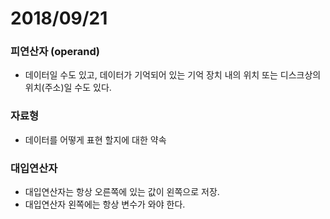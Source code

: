 # 2018/09/21
### 피연산자 (operand)
* 데이터일 수도 있고, 데이터가 기억되어 있는 기억 장치 내의 위치 또는 디스크상의 위치(주소)일 수도 있다.

### 자료형
* 데이터를 어떻게 표현 할지에 대한 약속

### 대입연산자
* 대입연산자는 항상 오른쪽에 있는 값이 왼쪽으로 저장. 
* 대입연산자 왼쪽에는 항상 변수가 와야 한다.